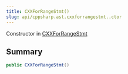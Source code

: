 ```yaml
---
title: CXXForRangeStmt()
slug: api/cppsharp.ast.cxxforrangestmt..ctor
---
```

Constructor in [CXXForRangeStmt](/api/cppsharp/ast/cxxforrangestmt)

## Summary



```csharp
public CXXForRangeStmt()
```

